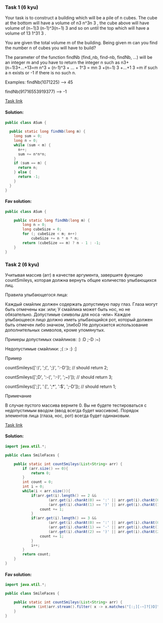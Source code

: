### Task 1 (6 kyu)

Your task is to construct a building which will be a pile of n cubes. The cube at the bottom will have a volume of n3 n^3n
3
, the cube above will have volume of (n−1)3 (n-1)^3(n−1)
3
and so on until the top which will have a volume of 13 1^31
3
.

You are given the total volume m of the building. Being given m can you find the number n of cubes you will have to build?

The parameter of the function findNb (find_nb, find-nb, findNb, ...) will be an integer m and you have to return the integer n such as n3+(n−1)3+...+13=m n^3 + (n-1)^3 + ... + 1^3 = mn
3
+(n−1)
3
+...+1
3
=m if such a n exists or -1 if there is no such n.

Examples:
findNb(1071225) --> 45

findNb(91716553919377) --> -1

[Task link](https://www.codewars.com/kata/5592e3bd57b64d00f3000047/train/java)

#### Solution:

```Java
public class ASum {
  
  public static long findNb(long m) {
    long sum = 0;
    long n = 0;
    while (sum < m) {
      n++;
      sum += n*n*n;
    }
    if (sum == m) {
      return n;
    } else {
      return -1;
    }
  }
}
```

#### Fav solution:

```Java
public class ASum {

    public static long findNb(long m) {
        long n = 0;
        long cubeSize = 0;
        for (; cubeSize < m; n++)
            cubeSize += n * n * n;
        return (cubeSize == m) ? n - 1 : -1;
    }
}
```
### Task 2 (6 kyu)

Учитывая массив (arr) в качестве аргумента, завершите функцию countSmileys, которая должна вернуть общее количество улыбающихся лиц.

Правила улыбающегося лица:

Каждый смайлик должен содержать допустимую пару глаз. Глаза могут быть отмечены как :или;
У смайлика может быть нос, но не обязательно. Допустимые символы для носа -или~
Каждое улыбающееся лицо должно иметь улыбающийся рот, который должен быть отмечен либо значком, )либоD
Не допускается использование дополнительных символов, кроме упомянутых.

Примеры допустимых смайликов: :) :D ;-D :~)

Недопустимые смайлики: ;( :> :} :]

Пример

countSmileys([':)', ';(', ';}', ':-D']);       // should return 2;

countSmileys([';D', ':-(', ':-)', ';~)']);     // should return 3;

countSmileys([';]', ':[', ';*', ':$', ';-D']); // should return 1;

Примечание

В случае пустого массива верните 0. Вы не будете тестироваться с недопустимым вводом (ввод всегда будет массивом). Порядок элементов лица (глаза, нос, рот) всегда будет одинаковым.

[Task link](https://www.codewars.com/kata/583203e6eb35d7980400002a/train/java)

#### Solution:

```Java
import java.util.*;

public class SmileFaces {

    public static int countSmileys(List<String> arr) {
        if (arr.size() == 0){
            return 0;
        }
        int count = 0;
        int i = 0;
        while(i < arr.size()){
            if(arr.get(i).length() == 2 &&
                    (arr.get(i).charAt(0) == ':' || arr.get(i).charAt(0) == ';') &&
                    (arr.get(i).charAt(1) == ')' || arr.get(i).charAt(1) == 'D')){
                count += 1;
            }
            if(arr.get(i).length() == 3 &&
                    (arr.get(i).charAt(0) == ':' || arr.get(i).charAt(0) == ';') &&
                    (arr.get(i).charAt(1) == '-' || arr.get(i).charAt(1) == '~') &&
                    (arr.get(i).charAt(2) == ')' || arr.get(i).charAt(2) == 'D')){
                count += 1;
            }
            i++;
        }
        return count;
    }
}                                                                                                                                                                                                              
```

#### Fav solution:

```Java
import java.util.*;

public class SmileFaces {

    public static int countSmileys(List<String> arr) {
        return (int)arr.stream().filter( x -> x.matches("[:;][-~]?[)D]")).count();
    }
}

```